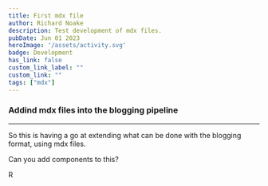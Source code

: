 ```yaml
---
title: First mdx file
author: Richard Noake
description: Test development of mdx files.
pubDate: Jun 01 2023
heroImage: '/assets/activity.svg'
badge: Development
has_link: false
custom_link_label: ""
custom_link: ""
tags: ["mdx"]
---
```



### Addind mdx files into the blogging pipeline

---
So this is having a go at extending what can be done with the blogging format, using mdx files.

Can you add components to this?

R
